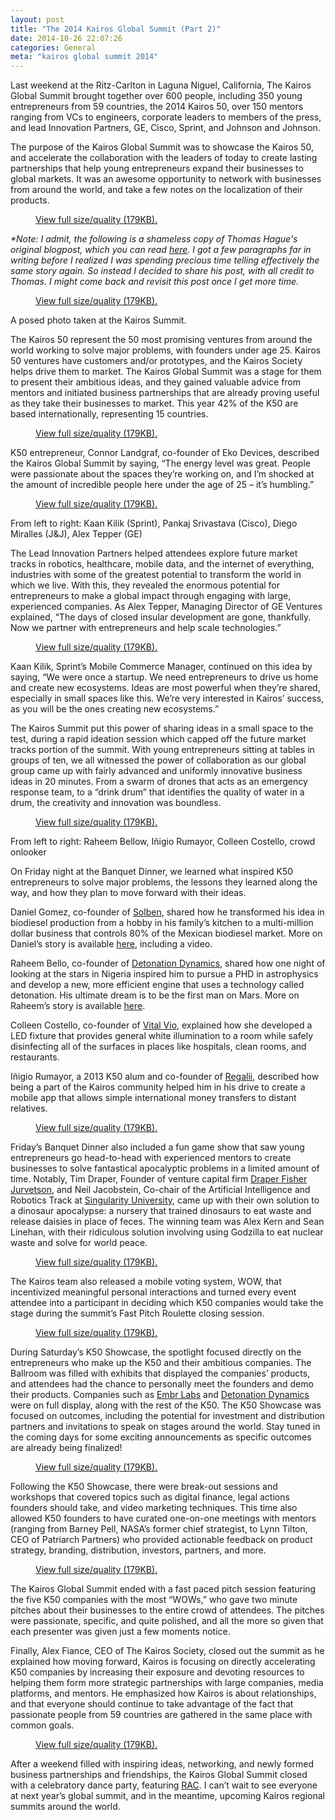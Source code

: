 ```yaml
---
layout: post
title: "The 2014 Kairos Global Summit (Part 2)"
date: 2014-10-26 22:07:26
categories: General
meta: "kairos global summit 2014"
---
```


Last weekend at the Ritz-Carlton in Laguna Niguel, California, The Kairos Global Summit brought together over 600 people, including 350 young entrepreneurs from 59 countries, the 2014 Kairos 50, over 150 mentors ranging from VCs to engineers, corporate leaders to members of the press, and lead Innovation Partners, GE, Cisco, Sprint, and Johnson and Johnson.

The purpose of the Kairos Global Summit was to showcase the Kairos 50, and accelerate the collaboration with the leaders of today to create lasting partnerships that help young entrepreneurs expand their businesses to global markets. It was an awesome opportunity to network with businesses from around the world, and take a few notes on the localization of their products.

<figure>
  <img src="/posts/20141026-kairossummit-part2/kairosbanner.png" alt="">
  <figcaption><a href="/posts/20141026-kairossummit-part2/kairosbanner.png">View full size/quality (179KB).</a></figcaption>
</figure>
<!--more-->
<em>*Note: I admit, the following is a shameless copy of Thomas Hague's original blogpost, which you can read <a href="http://blog.kairossociety.org/the-2014-kairos-global-summit-in-review/">here</a>. I got a few paragraphs far in writing before I realized I was spending precious time telling effectively the same story again. So instead I decided to share his post, with all credit to Thomas. I might come back and revisit this post once I get more time.</em>


<figure>
  <img src="/posts/20141026-kairossummit-part2/koen.jpg" alt="">
  <figcaption> <a href="/posts/20141026-kairossummit-part2/koen.jpg">View full size/quality (179KB).</a></figcaption>
</figure>

A posed photo taken at the Kairos Summit.

The Kairos 50 represent the 50 most promising ventures from around the world working to solve major problems, with founders under age 25. Kairos 50 ventures have customers and/or prototypes, and the Kairos Society helps drive them to market. The Kairos Global Summit was a stage for them to present their ambitious ideas, and they gained valuable advice from mentors and initiated business partnerships that are already proving useful as they take their businesses to market. This year 42% of the K50 are based internationally, representing 15 countries.

<figure>
  <img src="/posts/20141026-kairossummit-part2/1.png" alt="">
  <figcaption> <a href="/posts/20141026-kairossummit-part2/1.png">View full size/quality (179KB).</a></figcaption>
</figure>

K50 entrepreneur, Connor Landgraf, co-founder of Eko Devices, described the Kairos Global Summit by saying, “The energy level was great. People were passionate about the spaces they’re working on, and I’m shocked at the amount of incredible people here under the age of 25 – it’s humbling.”

<figure>
  <img src="/posts/20141026-kairossummit-part2/2.png" alt="">
  <figcaption> <a href="/posts/20141026-kairossummit-part2/2.png">View full size/quality (179KB).</a></figcaption>
</figure>

From left to right: Kaan Kilik (Sprint), Pankaj Srivastava (Cisco), Diego Miralles (J&J), Alex Tepper (GE)

The Lead Innovation Partners helped attendees explore future market tracks in robotics, healthcare, mobile data, and the internet of everything, industries with some of the greatest potential to transform the world in which we live. With this, they revealed the enormous potential for entrepreneurs to make a global impact through engaging with large, experienced companies. As Alex Tepper, Managing Director of GE Ventures explained, “The days of closed insular development are gone, thankfully. Now we partner with entrepreneurs and help scale technologies.”

<figure>
  <img src="/posts/20141026-kairossummit-part2/3.png" alt="">
  <figcaption> <a href="/posts/20141026-kairossummit-part2/3.png">View full size/quality (179KB).</a></figcaption>
</figure>

Kaan Kilik, Sprint’s Mobile Commerce Manager, continued on this idea by saying, “We were once a startup. We need entrepreneurs to drive us home and create new ecosystems. Ideas are most powerful when they’re shared, especially in small spaces like this. We’re very interested in Kairos’ success, as you will be the ones creating new ecosystems.”

The Kairos Summit put this power of sharing ideas in a small space to the test, during a rapid ideation session which capped off the future market tracks portion of the summit. With young entrepreneurs sitting at tables in groups of ten, we all witnessed the power of collaboration as our global group came up with fairly advanced and uniformly innovative business ideas in 20 minutes. From a swarm of drones that acts as an emergency response team, to a “drink drum” that identifies the quality of water in a drum, the creativity and innovation was boundless.

<figure>
  <img src="/posts/20141026-kairossummit-part2/4.png" alt="">
  <figcaption> <a href="/posts/20141026-kairossummit-part2/4.png">View full size/quality (179KB).</a></figcaption>
</figure>

From left to right: Raheem Bellow, Iñigio Rumayor, Colleen Costello, crowd onlooker

On Friday night at the Banquet Dinner, we learned what inspired K50 entrepreneurs to solve major problems, the lessons they learned along the way, and how they plan to move forward with their ideas.

Daniel Gomez, co-founder of <a href="http://www.solben.org.mx/">Solben</a>, shared how he transformed his idea in biodiesel production from a hobby in his family’s kitchen to a multi-million dollar business that controls 80% of the Mexican biodiesel market. More on Daniel’s story is available <a href="http://blog.kairossociety.org/k50-profile-daniel-gomez/">here</a>, including a video.

Raheem Bello, co-founder of <a href="http://www.detonationdynamics.com/">Detonation Dynamics</a>, shared how one night of looking at the stars in Nigeria inspired him to pursue a PHD in astrophysics and develop a new, more efficient engine that uses a technology called detonation.  His ultimate dream is to be the first man on Mars. More on Raheem’s story is available <a href="http://blog.kairossociety.org/the-2014-kairos-global-summit-in-review/%3Ca%20href=">here</a>.

Colleen Costello, co-founder of <a href="http://www.vitalvio.com/">Vital Vio</a>, explained how she developed a LED fixture that provides general white illumination to a room while safely disinfecting all of the surfaces in places like hospitals, clean rooms, and restaurants.

Iñigio Rumayor, a 2013 K50 alum and co-founder of <a href="https://www.regalii.com/en">Regalii</a>, described how being a part of the Kairos community helped him in his drive to create a mobile app that allows simple international money transfers to distant relatives.

<figure>
  <img src="/posts/20141026-kairossummit-part2/5.png" alt="">
  <figcaption> <a href="/posts/20141026-kairossummit-part2/5.png">View full size/quality (179KB).</a></figcaption>
</figure>

Friday’s Banquet Dinner also included a fun game show that saw young entrepreneurs go head-to-head with experienced mentors to create businesses to solve fantastical apocalyptic problems in a limited amount of time. Notably, Tim Draper, Founder of venture capital firm <a href="http://dfj.com/">Draper Fisher Jurvetson</a>, and Neil Jacobstein, Co-chair of the Artificial Intelligence and Robotics Track at <a href="http://singularityu.org/">Singularity University</a>, came up with their own solution to a dinosaur apocalypse: a nursery that trained dinosaurs to eat waste and release daisies in place of feces. The winning team was Alex Kern and Sean Linehan, with their ridiculous solution involving using Godzilla to eat nuclear waste and solve for world peace.

<figure>
  <img src="/posts/20141026-kairossummit-part2/6.png" alt="">
  <figcaption> <a href="/posts/20141026-kairossummit-part2/6.png">View full size/quality (179KB).</a></figcaption>
</figure>

The Kairos team also released a mobile voting system, WOW, that incentivized meaningful personal interactions and turned every event attendee into a participant in deciding which K50 companies would take the stage during the summit’s Fast Pitch Roulette closing session.

<figure>
  <img src="/posts/20141026-kairossummit-part2/7.png" alt="">
  <figcaption> <a href="/posts/20141026-kairossummit-part2/7.png">View full size/quality (179KB).</a></figcaption>
</figure>

During Saturday’s K50 Showcase, the spotlight focused directly on the entrepreneurs who make up the K50 and their ambitious companies. The Ballroom was filled with exhibits that displayed the companies’ products, and attendees had the chance to personally meet the founders and demo their products. Companies such as <a href="http://blog.kairossociety.org/the-creators-project-features-k50-company-embr-labs/">Embr Labs</a> and <a href="http://blog.kairossociety.org/featured-fellow-raheem-bello/">Detonation Dynamics</a> were on full display, along with the rest of the K50. The K50 Showcase was focused on outcomes, including the potential for investment and distribution partners and invitations to speak on stages around the world. Stay tuned in the coming days for some exciting announcements as specific outcomes are already being finalized!

<figure>
  <img src="/posts/20141026-kairossummit-part2/8.png" alt="">
  <figcaption> <a href="/posts/20141026-kairossummit-part2/8.png">View full size/quality (179KB).</a></figcaption>
</figure>

Following the K50 Showcase, there were break-out sessions and workshops that covered topics such as digital finance, legal actions founders should take, and video marketing techniques. This time also allowed K50 founders to have curated one-on-one meetings with mentors (ranging from Barney Pell, NASA’s former chief strategist, to Lynn Tilton, CEO of Patriarch Partners) who provided actionable feedback on product strategy, branding, distribution, investors, partners, and more.

<figure>
  <img src="/posts/20141026-kairossummit-part2/9.png" alt="">
  <figcaption> <a href="/posts/20141026-kairossummit-part2/9.png">View full size/quality (179KB).</a></figcaption>
</figure>

The Kairos Global Summit ended with a fast paced pitch session featuring the five K50 companies with the most “WOWs,” who gave two minute pitches about their businesses to the entire crowd of attendees. The pitches were passionate, specific, and quite polished, and all the more so given that each presenter was given just a few moments notice.

Finally, Alex Fiance, CEO of The Kairos Society, closed out the summit as he explained how moving forward, Kairos is focusing on directly accelerating K50 companies by increasing their exposure and devoting resources to helping them form more strategic partnerships with large companies, media platforms, and mentors. He emphasized how Kairos is about relationships, and that everyone should continue to take advantage of the fact that passionate people from 59 countries are gathered in the same place with common goals.

<figure>
  <img src="/posts/20141026-kairossummit-part2/10.png" alt="">
  <figcaption> <a href="/posts/20141026-kairossummit-part2/10.png">View full size/quality (179KB).</a></figcaption>
</figure>

After a weekend filled with inspiring ideas, networking, and newly formed business partnerships and friendships, the Kairos Global Summit closed with a celebratory dance party, featuring <a href="http://rac.fm/">RAC</a>. I can’t wait to see everyone at next year’s global summit, and in the meantime, upcoming Kairos regional summits around the world.
